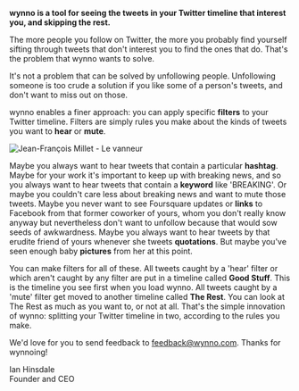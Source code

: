 **wynno is a tool for seeing the tweets in your Twitter timeline that interest you, and skipping the rest.**

The more people you follow on Twitter, the more you probably find yourself sifting through tweets that don't interest you to find the ones that do. That's the problem that wynno wants to solve.

It's not a problem that can be solved by unfollowing people. Unfollowing someone is too crude a solution if you like some of a person's tweets, and don't want to miss out on those.

wynno enables a finer approach: you can apply specific **filters** to your Twitter timeline. Filters are simply rules you make about the kinds of tweets you want to **hear** or **mute**.

![Jean-François Millet - Le vanneur](images/Millet_008.jpg)

Maybe you always want to hear tweets that contain a particular **hashtag**. Maybe for your work it's important to keep up with breaking news, and so you always want to hear tweets that contain a **keyword** like 'BREAKING'. Or maybe you couldn't care less about breaking news and want to mute those tweets. Maybe you never want to see Foursquare updates or **links** to Facebook from that former coworker of yours, whom you don't really know anyway but nevertheless don't want to unfollow because that would sow seeds of awkwardness. Maybe you always want to hear tweets by that erudite friend of yours whenever she tweets **quotations**. But maybe you've seen enough baby **pictures** from her at this point.

You can make filters for all of these. All tweets caught by a 'hear' filter or which aren't caught by any filter are put in a timeline called **Good Stuff**. This is the timeline you see first when you load wynno. All tweets caught by a 'mute' filter get moved to another timeline called **The Rest**. You can look at The Rest as much as you want to, or not at all. That's the simple innovation of wynno: splitting your Twitter timeline in two, according to the rules you make.

We'd love for you to send feedback to [feedback@wynno.com](mailto:feedback@wynno.com). Thanks for wynnoing!

Ian Hinsdale  
Founder and CEO
